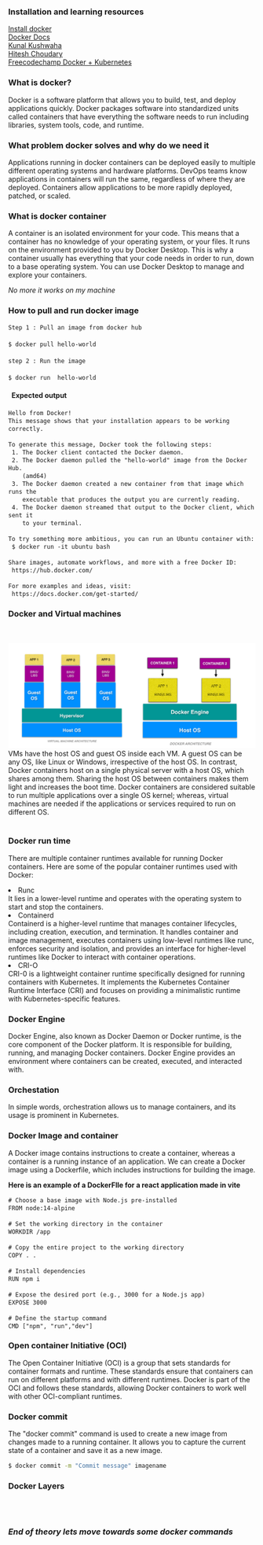### <b>Installation and learning resources</b>

<a href="https://docs.docker.com/engine/install/">Install docker</a>
<br/>
<a href="https://docs.docker.com/get-started/overview/">Docker Docs</a>
<br/>
<a href="https://www.youtube.com/watch?v=17Bl31rlnRM&t=3895s">Kunal Kushwaha</a>
<br/>
<a href="https://www.youtube.com/watch?v=rr9cI4u1_88&t=9082s">Hitesh Choudary</a>
<br/>
<a href="https://www.youtube.com/watch?v=kTp5xUtcalw">Freecodechamp Docker + Kubernetes</a>

### <b>What is docker?</b>
Docker is a software platform that allows you to build, test, and deploy applications quickly. Docker packages software into standardized units called containers that have everything the software needs to run including libraries, system tools, code, and runtime.

### <b> What problem docker solves and why do we need it</b>
Applications running in docker containers can be deployed easily to multiple different operating systems and hardware platforms. DevOps teams know applications in containers will run the same, regardless of where they are deployed. Containers allow applications to be more rapidly deployed, patched, or scaled.

### <b>What is docker container</b>
A container is an isolated environment for your code. This means that a container has no knowledge of your operating system, or your files. It runs on the environment provided to you by Docker Desktop. This is why a container usually has everything that your code needs in order to run, down to a base operating system. You can use Docker Desktop to manage and explore your containers.

<i>No more  it works on my machine  </i>



### <b> How to pull and run docker image</b>
``` bash
Step 1 : Pull an image from docker hub

$ docker pull hello-world 

step 2 : Run the image 

$ docker run  hello-world
```

#### &nbsp; Expected output

```
Hello from Docker!
This message shows that your installation appears to be working correctly.

To generate this message, Docker took the following steps:
 1. The Docker client contacted the Docker daemon.
 2. The Docker daemon pulled the "hello-world" image from the Docker Hub.
    (amd64)
 3. The Docker daemon created a new container from that image which runs the
    executable that produces the output you are currently reading.
 4. The Docker daemon streamed that output to the Docker client, which sent it
    to your terminal.

To try something more ambitious, you can run an Ubuntu container with:
 $ docker run -it ubuntu bash

Share images, automate workflows, and more with a free Docker ID:
 https://hub.docker.com/

For more examples and ideas, visit:
 https://docs.docker.com/get-started/

```
### <b> Docker and Virtual machines </b>
<br/>
<br/>
<img src="./images/Docker-vs..png">
VMs have the host OS and guest OS inside each VM. A guest OS can be any OS, like Linux or Windows, irrespective of the host OS. In contrast, Docker containers host on a single physical server with a host OS, which shares among them. Sharing the host OS between containers makes them light and increases the boot time. Docker containers are considered suitable to run multiple applications over a single OS kernel; whereas, virtual machines are needed if the applications or services required to run on different OS. 
<br/>
<br/>

### <b>Docker run time</b>

There are multiple container runtimes available for running Docker containers. Here are some of the popular container runtimes used with Docker:
<li>Runc</li>
It lies in a lower-level runtime and operates with the operating system to start and stop the containers.

<li>Containerd</li>
Containerd is a higher-level runtime that manages container lifecycles, including creation, execution, and termination. It handles container and image management, executes containers using low-level runtimes like runc, enforces security and isolation, and provides an interface for higher-level runtimes like Docker to interact with container operations.

<li>CRI-O</li>
CRI-0 is a lightweight container runtime specifically designed for running containers with Kubernetes. It implements the Kubernetes Container Runtime Interface (CRI) and focuses on providing a minimalistic runtime with Kubernetes-specific features.
<br/>

### <b>Docker Engine</b>

Docker Engine, also known as Docker Daemon or Docker runtime, is the core component of the Docker platform. It is responsible for building, running, and managing Docker containers. Docker Engine provides an environment where containers can be created, executed, and interacted with.

### <b>Orchestation</b>

In simple words, orchestration allows us to manage containers, and its usage is prominent in Kubernetes.

### <b>Docker Image and container</b>

A Docker image contains instructions to create a container, whereas a container is a running instance of an application. We can create a Docker image using a Dockerfile, which includes instructions for building the image.

<b>Here is an example of a DockerFIle for a react application made in vite </b>

```
# Choose a base image with Node.js pre-installed
FROM node:14-alpine

# Set the working directory in the container
WORKDIR /app

# Copy the entire project to the working directory
COPY . .

# Install dependencies
RUN npm i

# Expose the desired port (e.g., 3000 for a Node.js app)
EXPOSE 3000

# Define the startup command
CMD ["npm", "run","dev"]

```

### <b>Open container Initiative (OCI)</b>
The Open Container Initiative (OCI) is a group that sets standards for container formats and runtime. These standards ensure that containers can run on different platforms and with different runtimes. Docker is part of the OCI and follows these standards, allowing Docker containers to work well with other OCI-compliant runtimes.


### <b>Docker commit</b>
The "docker commit" command is used to create a new image from changes made to a running container. It allows you to capture the current state of a container and save it as a new image.

```bash
$ docker commit -m "Commit message" imagename
```

### <b>Docker Layers</b>

<br/>
<br/>

 ### <i>End of theory lets move towards some docker commands</i>